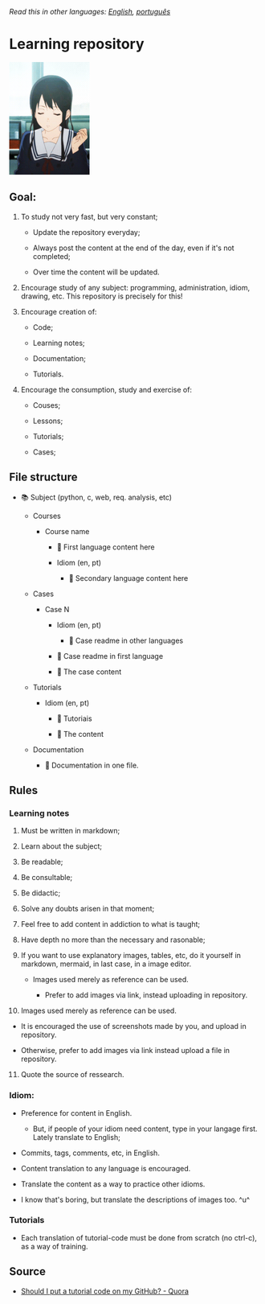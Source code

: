 *Read this in other languages: [English](readme.md), [português](readme.pt.md)*

# Learning repository

![](amazing-selfish.gif)

## Goal:

1. To study not very fast, but very constant;
   
   - Update the repository everyday;
   
   - Always post the content at the end of the day, even if it's not completed;
   
   - Over time the content will be updated.

2. Encourage study of any subject: programming, administration, idiom, drawing, etc. This repository is precisely for this!

3. Encourage creation of:
   
   * Code;
   
   * Learning notes;
   
   * Documentation;
   
   * Tutorials.

4. Encourage the consumption, study and exercise of:
   
   * Couses;
   
   * Lessons;
   
   * Tutorials;

   * Cases;

## File structure

* :books: Subject (python, c, web, req. analysis, etc)

   * Courses

      * Course name

         * :book: First language content here

         * Idiom (en, pt)

            * :book: Secondary language content here

   * Cases

      *  Case N

         * Idiom (en, pt)

            * :book: Case readme in other languages

         * :book: Case readme in first language

         * :toolbox: The case content

   * Tutorials

      * Idiom (en, pt)
      
         * :book: Tutoriais

         * :toolbox: The content
   
   * Documentation

      * :book: Documentation in one file.

## Rules

### Learning notes

1. Must be written in markdown;

2. Learn about the subject;

3. Be readable;

4. Be consultable;

5. Be didactic;

6. Solve any doubts arisen in that moment;

7. Feel free to add content in addiction to what is taught;

8. Have depth no more than the necessary and rasonable;

9. If you want to use explanatory images, tables, etc, do it yourself in markdown, mermaid, in last case, in a image editor.

   * Images used merely as reference can be used.

      * Prefer to add images via link, instead uploading in repository.

10. Images used merely as reference can be used.

   * It is encouraged the use of screenshots made by you, and upload in repository.

   * Otherwise, prefer to add images via link instead upload a file in repository.

11. Quote the source of ressearch.

### Idiom:

* Preference for content in English.

  * But, if people of your idiom need content, type in your langage first. Lately translate to English;

* Commits, tags, comments, etc, in English.

* Content translation to any language is encouraged.

* Translate the content as a way to practice other idioms.

* I know that's boring, but translate the descriptions of images too. ^u^

### Tutorials

* Each translation of tutorial-code must be done from scratch (no ctrl-c), as a way of training.

## Source

* [Should I put a tutorial code on my GitHub? - Quora](https://www.quora.com/Should-I-put-a-tutorial-code-on-my-GitHub)
